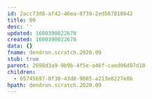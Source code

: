 ```yaml
---
id: 2acc73d8-af42-46ea-8739-2ed567818642
title: 09
desc: ''
updated: 1600390022670
created: 1600390022670
data: {}
fname: dendron.scratch.2020.09
stub: true
parent: 2698d3a9-9b9b-4f5e-a46f-caed06d97d10
children:
  - 65745697-0f30-43d8-9085-a213e8227e8b
hpath: dendron.scratch.2020.09
---
```


